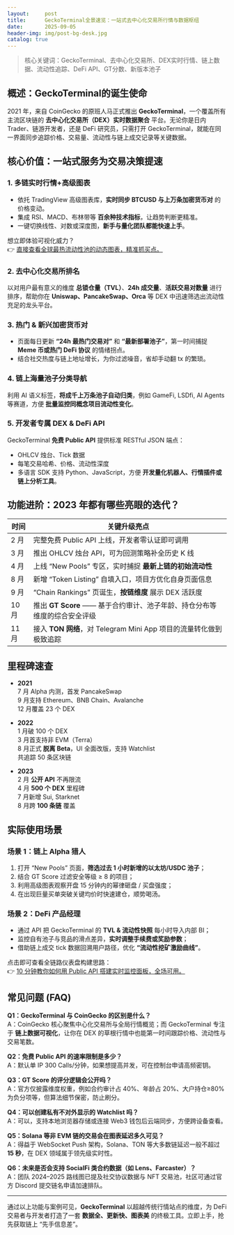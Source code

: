 ```yaml
---
layout:     post
title:      GeckoTerminal全景速览：一站式去中心化交易所行情与数据枢纽
date:       2025-09-05
header-img: img/post-bg-desk.jpg
catalog: true
---
```


> 核心关键词：GeckoTerminal、去中心化交易所、DEX实时行情、链上数据、流动性追踪、DeFi API、GT分数、新版本池子

## 概述：GeckoTerminal的诞生使命
2021 年，来自 CoinGecko 的原班人马正式推出 **GeckoTerminal**，一个覆盖所有主流区块链的 **去中心化交易所（DEX）实时数据聚合** 平台。无论你是日内 Trader、链游开发者，还是 DeFi 研究员，只需打开 GeckoTerminal，就能在同一界面同步追踪价格、交易量、流动性与链上成交记录等关键数据。

## 核心价值：一站式服务为交易决策提速

### 1. 多链实时行情+高级图表
- 依托 TradingView 高级图表库，**实时同步 BTCUSD 与上万条加密货币对** 的价格变动。
- 集成 RSI、MACD、布林带等 **百余种技术指标**，让趋势判断更精准。
- 一键切换线性、对数或深度图，**新手与量化团队都能快速上手**。

想立即体验可视化威力？  
👉 [直接查看全球最热流动性池的动态图表，精准抓买点。](https://okxdog.com/)

### 2. 去中心化交易所排名
以对用户最有意义的维度 **总锁仓量（TVL）**、**24h 成交量**、**活跃交易对数量** 进行排序，帮助你在 **Uniswap、PancakeSwap、Orca** 等 DEX 中迅速筛选出流动性充足的龙头平台。

### 3. 热门 & 新兴加密货币对
* 页面每日更新 **“24h 最热门交易对”** 和 **“最新部署池子”**，第一时间捕捉 **Meme 币或热门 DeFi 协议** 的情绪拐点。
* 结合社交热度与链上地址增长，为你过滤噪音，省却手动翻 tx 的繁琐。

### 4. 链上海量池子分类导航
利用 AI 语义标签，**将成千上万条池子自动归类**，例如 GameFi, LSDfi, AI Agents 等赛道，方便 **批量监控同概念项目流动性变化**。

### 5. 开发者专属 DEX & DeFi API
GeckoTerminal **免费 Public API** 提供标准 RESTful JSON 端点：  
- OHLCV 烛台、Tick 数据  
- 每笔交易哈希、价格、流动性深度  
- 多语言 SDK 支持 Python、JavaScript，方便 **开发量化机器人、行情插件或链上分析工具**。

## 功能进阶：2023 年都有哪些亮眼的迭代？

| 时间 | 关键升级亮点 |
|--|--|
| 2 月 | 完整免费 Public API 上线，开发者零认证即可调用 |
| 3 月 | 推出 OHLCV 烛台 API，可为回测策略补全历史 K 线 |
| 4 月 | 上线 “New Pools” 专区，实时捕捉 **最新上链的初始流动性** |
| 8 月 | 新增 “Token Listing” 自填入口，项目方优化自身页面信息 |
| 9 月 | “Chain Rankings” 页诞生，**按链维度** 展示 DEX 活跃度 |
| 10 月 | 推出 **GT Score** —— 基于合约审计、池子年龄、持仓分布等维度的综合安全评级 |
| 11 月 | 接入 **TON 网络**，对 Telegram Mini App 项目的流量转化做到极致追踪 |

## 里程碑速查
* **2021**  
  7 月 Alpha 内测，首发 PancakeSwap  
  9 月支持 Ethereum、BNB Chain、Avalanche  
  12 月覆盖 23 个 DEX

* **2022**  
  1 月破 100 个 DEX  
  3 月首支持非 EVM（Terra）  
  8 月正式 **脱离 Beta**，UI 全面改版，支持 Watchlist  
  共追踪 50 条区块链

* **2023**  
  2 月 **公开 API** 不再限流  
  4 月 **500 个 DEX** 里程碑  
  7 月新增 Sui, Starknet  
  8 月跨 **100 条链** 覆盖

## 实际使用场景

### 场景 1：链上 Alpha 猎人
1. 打开 “New Pools” 页面，**筛选过去 1 小时新增的以太坊/USDC 池子**；  
2. 结合 GT Score 过滤安全等级 ≥ 8 的项目；  
3. 利用高级图表观察开盘 15 分钟内的幂律砸盘 / 买盘强度；  
4. 在出现巨量买单突破关键均价时快速建仓，顺势喝汤。

### 场景 2：DeFi 产品经理
- 通过 API 把 GeckoTerminal 的 **TVL & 流动性快照** 每小时导入内部 BI；  
- 监控自有池子与竞品的滑点差异，**实时调整手续费或奖励参数**；  
- 借助链上成交 tick 数据回溯用户路径，优化 **“流动性挖矿激励曲线”**。

点击即可查看全链路仪表盘构建思路：  
👉 [10 分钟教你如何用 Public API 搭建实时监控面板，全场可用。](https://okxdog.com/)

## 常见问题 (FAQ)

**Q1：GeckoTerminal 与 CoinGecko 的区别是什么？**  
A：CoinGecko 核心聚焦中心化交易所与全局行情概览；而 GeckoTerminal 专注于 **链上数据可视化**，让你在 DEX 的草根行情中也能第一时间跟踪价格、流动性与交易笔数。

**Q2：免费 Public API 的速率限制是多少？**  
A：默认单 IP 300 Calls/分钟，如果想提高并发，可在控制台申请高频密钥。

**Q3：GT Score 的评分逻辑会公开吗？**  
A：官方仅披露维度权重，例如合约审计占 40%、年龄占 20%、大户持仓≥80% 为负分项等，但算法细节保密，防止刷分。

**Q4：可以创建私有不对外显示的 Watchlist 吗？**  
A：可以，支持本地浏览器存储或连接 Web3 钱包后云端同步，方便跨设备查看。

**Q5：Solana 等非 EVM 链的交易会在图表延迟多久可见？**  
A：得益于 WebSocket Push 架构，Solana、TON 等大多数链延迟一般不超过 **15 秒**，在 DEX 领域属于领先级实时性。

**Q6：未来是否会支持 SocialFi 类合约数据（如 Lens、Farcaster）？**  
A：团队 2024–2025 路线图已提及社交协议数据与 NFT 交易池，社区可通过官方 Discord 提交链名申请加速排队。

---

通过以上功能与案例可见，**GeckoTerminal** 以超越传统行情站点的维度，为 DeFi 交易者与开发者打造了一套 **数据全、更新快、图表美** 的终极工具。立即上手，抢先获取链上 “先手信息差”。